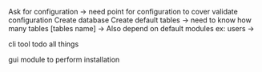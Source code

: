 Ask for configuration 
    -> need point for configuration to cover
validate configuration
Create database
Create default tables 
    -> need to know how many tables [tables name]
    -> Also depend on default modules ex: users
    -> 

cli tool todo all things

gui module to perform installation

